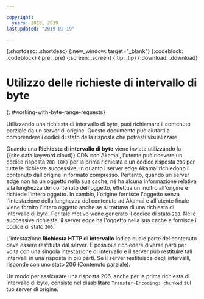 ```yaml
---

copyright:
  years: 2018, 2019
lastupdated: "2019-02-19"

---
```


{:shortdesc: .shortdesc}
{:new_window: target="_blank"}
{:codeblock: .codeblock}
{:pre: .pre}
{:screen: .screen}
{:tip: .tip}
{:download: .download}


# Utilizzo delle richieste di intervallo di byte
{: #working-with-byte-range-requests}

Utilizzando una richiesta di intervallo di byte, puoi richiamare il contenuto parziale da un server di origine. Questo documento può aiutarti a comprendere i codici di stato della risposta che potresti visualizzare.

Quando una **Richiesta di intervallo di byte** viene inviata utilizzando la {{site.data.keyword.cloud}} CDN con Akamai, l'utente può ricevere un codice risposta `200 (OK)` per la prima richiesta e un codice risposta `206` per tutte le richieste successive, in quanto i server edge Akamai richiedono il contenuto dall'origine in formato compresso. Pertanto, quando un server edge non ha un oggetto nella sua cache, né ha alcuna informazione relativa alla lunghezza del contenuto dell'oggetto, effettua un inoltro all'origine e richiede l'intero oggetto. In cambio, l'origine fornisce l'oggetto senza l'intestazione della lunghezza del contenuto ad Akamai e all'utente finale viene fornito l'intero oggetto anche se si trattava di una richiesta di intervallo di byte. Per tale motivo viene generato il codice di stato `200`. Nelle successive richieste, il server edge ha l'oggetto nella sua cache e fornisce il codice di stato `206`.

L'intestazione **Richiesta HTTP di intervallo** indica quale parte del contenuto deve essere restituita dal server. È possibile richiedere diverse parti per volta con una singola intestazione di intervallo e il server può restituire tali intervalli in una risposta in più parti. Se il server restituisce degli intervalli, risponde con uno stato 206 (Contenuto parziale).

Un modo per assicurare una risposta 206, anche per la prima richiesta di intervallo di byte, consiste nel disabilitare `Transfer-Encoding: chunked` sul tuo server di origine.

